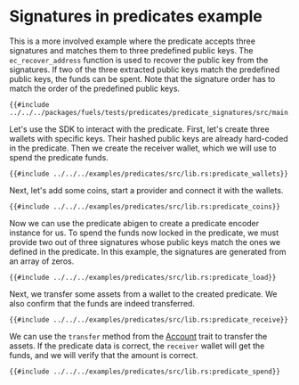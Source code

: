 # Signatures in predicates example

This is a more involved example where the predicate accepts three signatures and matches them to three predefined public keys. The `ec_recover_address` function is used to recover the public key from the signatures. If two of the three extracted public keys match the predefined public keys, the funds can be spent. Note that the signature order has to match the order of the predefined public keys.

```rust,ignore
{{#include ../../../packages/fuels/tests/predicates/predicate_signatures/src/main.sw}}
```

Let's use the SDK to interact with the predicate. First, let's create three wallets with specific keys. Their hashed public keys are already hard-coded in the predicate. Then we create the receiver wallet, which we will use to spend the predicate funds.

```rust,ignore
{{#include ../../../examples/predicates/src/lib.rs:predicate_wallets}}
```

Next, let's add some coins, start a provider and connect it with the wallets.

```rust,ignore
{{#include ../../../examples/predicates/src/lib.rs:predicate_coins}}
```

Now we can use the predicate abigen to create a predicate encoder instance for us. To spend the funds now locked in the predicate, we must provide two out of three signatures whose public keys match the ones we defined in the predicate. In this example, the signatures are generated from an array of zeros.

```rust,ignore
{{#include ../../../examples/predicates/src/lib.rs:predicate_load}}
```

Next, we transfer some assets from a wallet to the created predicate. We also confirm that the funds are indeed transferred.

```rust,ignore
{{#include ../../../examples/predicates/src/lib.rs:predicate_receive}}
```

We can use the `transfer` method from the [Account](../getting-started/account.md) trait to transfer the assets. If the predicate data is correct, the `receiver` wallet will get the funds, and we will verify that the amount is correct.

```rust,ignore
{{#include ../../../examples/predicates/src/lib.rs:predicate_spend}}
```